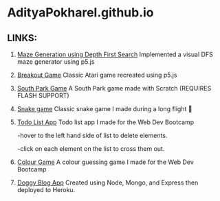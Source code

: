 # AdityaPokharel.github.io

## LINKS:

1. [Maze Generation using Depth First Search](https://adityapokharel.github.io/p5/maze-generator)
      Implemented a visual DFS maze generator using p5.js
    
2. [Breakout Game](https://adityapokharel.github.io/p5/breakout)
    Classic Atari game recreated using p5.js
    
3. [South Park Game](https://scratch.mit.edu/projects/163703719/)
    A South Park game made with Scratch (REQUIRES FLASH SUPPORT)   

4. [Snake game](https://adityapokharel.github.io/p5/snake/)
    Classic snake game I made during a long flight 👾
    
5. [Todo List App](https://adityapokharel.github.io/p5/todoListProject/)
    Todo list app I made for the Web Dev Bootcamp 
    
    -hover to the left hand side of list to delete elements.
    
    -click on each element on the list to cross them out.
    
6. [Colour Game](https://adityapokharel.github.io/p5/ColorGame/)
    A colour guessing game I made for the Web Dev Bootcamp
    
7. [Doggy Blog App](https://doggyblog.herokuapp.com/blogs)
    Created using Node, Mongo, and Express then deployed to Heroku.
